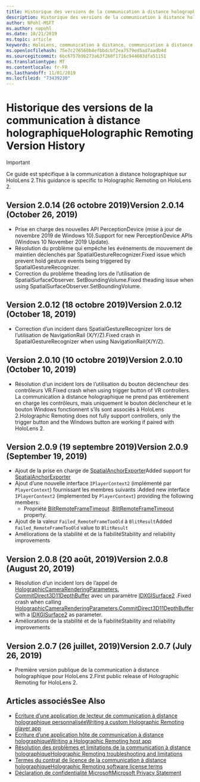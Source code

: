 ```yaml
---
title: Historique des versions de la communication à distance holographique
description: Historique des versions de la communication à distance holographique sur HoloLens 2.
author: NPohl-MSFT
ms.author: nopohl
ms.date: 10/21/2019
ms.topic: article
keywords: HoloLens, communication à distance, communication à distance holographique
ms.openlocfilehash: 75e7c276560b4efbbdcbf2ea7579ed5ad7aadb4d
ms.sourcegitcommit: 6bc6757b9b273a63f260f1716c944603dfa51151
ms.translationtype: MT
ms.contentlocale: fr-FR
ms.lasthandoff: 11/01/2019
ms.locfileid: "73439230"
---
```

# <a name="holographic-remoting-version-history"></a><span data-ttu-id="e53b2-104">Historique des versions de la communication à distance holographique</span><span class="sxs-lookup"><span data-stu-id="e53b2-104">Holographic Remoting Version History</span></span>

> [!IMPORTANT]
> <span data-ttu-id="e53b2-105">Ce guide est spécifique à la communication à distance holographique sur HoloLens 2.</span><span class="sxs-lookup"><span data-stu-id="e53b2-105">This guidance is specific to Holographic Remoting on HoloLens 2.</span></span>

## <span data-ttu-id="e53b2-106">Version 2.0.14 (26 octobre 2019)<a name="v2.0.14"></a></span><span class="sxs-lookup"><span data-stu-id="e53b2-106">Version 2.0.14 (October 26, 2019) <a name="v2.0.14"></a></span></span>
* <span data-ttu-id="e53b2-107">Prise en charge des nouvelles API PerceptionDevice (mise à jour de novembre 2019 de Windows 10).</span><span class="sxs-lookup"><span data-stu-id="e53b2-107">Support for new PerceptionDevice APIs (Windows 10 November 2019 Update).</span></span>
* <span data-ttu-id="e53b2-108">Résolution du problème qui empêche les événements de mouvement de maintien déclenchés par SpatialGestureRecognizer.</span><span class="sxs-lookup"><span data-stu-id="e53b2-108">Fixed issue which prevent hold gesture events being triggered by SpatialGestureRecognizer.</span></span>
* <span data-ttu-id="e53b2-109">Correction du problème theading lors de l’utilisation de SpatialSurfaceObserver. SetBoundingVolume.</span><span class="sxs-lookup"><span data-stu-id="e53b2-109">Fixed theading issue when using SpatialSurfaceObserver.SetBoundingVolume.</span></span>

## <span data-ttu-id="e53b2-110">Version 2.0.12 (18 octobre 2019)<a name="v2.0.12"></a></span><span class="sxs-lookup"><span data-stu-id="e53b2-110">Version 2.0.12 (October 18, 2019) <a name="v2.0.12"></a></span></span>
* <span data-ttu-id="e53b2-111">Correction d’un incident dans SpatialGestureRecognizer lors de l’utilisation de NavigationRail (X/Y/Z).</span><span class="sxs-lookup"><span data-stu-id="e53b2-111">Fixed crash in SpatialGestureRecognizer when using NavigationRail(X/Y/Z).</span></span>

## <span data-ttu-id="e53b2-112">Version 2.0.10 (10 octobre 2019)<a name="v2.0.10"></a></span><span class="sxs-lookup"><span data-stu-id="e53b2-112">Version 2.0.10 (October 10, 2019) <a name="v2.0.10"></a></span></span>
* <span data-ttu-id="e53b2-113">Résolution d’un incident lors de l’utilisation du bouton déclencheur des contrôleurs VR.</span><span class="sxs-lookup"><span data-stu-id="e53b2-113">Fixed crash when using trigger button of VR controllers.</span></span> <span data-ttu-id="e53b2-114">La communication à distance holographique ne prend pas entièrement en charge les contrôleurs, mais uniquement le bouton déclencheur et le bouton Windows fonctionnent s’ils sont associés à HoloLens 2.</span><span class="sxs-lookup"><span data-stu-id="e53b2-114">Holographic Remoting does not fully support controllers, only the trigger button and the Windows button are working if paired with HoloLens 2.</span></span>

## <span data-ttu-id="e53b2-115">Version 2.0.9 (19 septembre 2019)<a name="v2.0.9"></a></span><span class="sxs-lookup"><span data-stu-id="e53b2-115">Version 2.0.9 (September 19, 2019) <a name="v2.0.9"></a></span></span>
* <span data-ttu-id="e53b2-116">Ajout de la prise en charge de [SpatialAnchorExporter](https://docs.microsoft.com/uwp/api/windows.perception.spatial.spatialanchorexporter)</span><span class="sxs-lookup"><span data-stu-id="e53b2-116">Added support for [SpatialAnchorExporter](https://docs.microsoft.com/uwp/api/windows.perception.spatial.spatialanchorexporter)</span></span>
* <span data-ttu-id="e53b2-117">Ajout d’une nouvelle interface ```IPlayerContext2``` (implémenté par ```PlayerContext```) fournissant les membres suivants :</span><span class="sxs-lookup"><span data-stu-id="e53b2-117">Added new interface ```IPlayerContext2``` (implemented by ```PlayerContext```) providing the following members:</span></span>
  - <span data-ttu-id="e53b2-118">Propriété [BlitRemoteFrameTimeout](holographic-remoting-create-player.md#BlitRemoteFrameTimeout) .</span><span class="sxs-lookup"><span data-stu-id="e53b2-118">[BlitRemoteFrameTimeout](holographic-remoting-create-player.md#BlitRemoteFrameTimeout)  property.</span></span>
* <span data-ttu-id="e53b2-119">Ajout de la valeur ```Failed_RemoteFrameTooOld``` à ```BlitResult```</span><span class="sxs-lookup"><span data-stu-id="e53b2-119">Added ```Failed_RemoteFrameTooOld``` value to ```BlitResult```</span></span>
* <span data-ttu-id="e53b2-120">Améliorations de la stabilité et de la fiabilité</span><span class="sxs-lookup"><span data-stu-id="e53b2-120">Stability and reliability improvements</span></span>

## <span data-ttu-id="e53b2-121">Version 2.0.8 (20 août, 2019)<a name="v2.0.8"></a></span><span class="sxs-lookup"><span data-stu-id="e53b2-121">Version 2.0.8 (August 20, 2019) <a name="v2.0.8"></a></span></span>

* <span data-ttu-id="e53b2-122">Résolution d’un incident lors de l’appel de [HolographicCameraRenderingParameters. CommitDirect3D11DepthBuffer](https://docs.microsoft.com/uwp/api/windows.graphics.holographic.holographiccamerarenderingparameters.commitdirect3d11depthbuffer) avec un paramètre [IDXGISurface2](https://docs.microsoft.com/windows/win32/api/dxgi1_2/nn-dxgi1_2-idxgisurface2) .</span><span class="sxs-lookup"><span data-stu-id="e53b2-122">Fixed crash when calling [HolographicCameraRenderingParameters.CommitDirect3D11DepthBuffer](https://docs.microsoft.com/uwp/api/windows.graphics.holographic.holographiccamerarenderingparameters.commitdirect3d11depthbuffer) with a [IDXGISurface2](https://docs.microsoft.com/windows/win32/api/dxgi1_2/nn-dxgi1_2-idxgisurface2) as parameter.</span></span>
* <span data-ttu-id="e53b2-123">Améliorations de la stabilité et de la fiabilité</span><span class="sxs-lookup"><span data-stu-id="e53b2-123">Stability and reliability improvements</span></span>

## <span data-ttu-id="e53b2-124">Version 2.0.7 (26 juillet, 2019)<a name="v2.0.7"></a></span><span class="sxs-lookup"><span data-stu-id="e53b2-124">Version 2.0.7 (July 26, 2019) <a name="v2.0.7"></a></span></span>

* <span data-ttu-id="e53b2-125">Première version publique de la communication à distance holographique pour HoloLens 2.</span><span class="sxs-lookup"><span data-stu-id="e53b2-125">First public release of Holographic Remoting for HoloLens 2.</span></span>

## <a name="see-also"></a><span data-ttu-id="e53b2-126">Articles associés</span><span class="sxs-lookup"><span data-stu-id="e53b2-126">See Also</span></span>
* [<span data-ttu-id="e53b2-127">Écriture d’une application de lecteur de communication à distance holographique personnalisée</span><span class="sxs-lookup"><span data-stu-id="e53b2-127">Writing a custom Holographic Remoting player app</span></span>](holographic-remoting-create-player.md)
* [<span data-ttu-id="e53b2-128">Écriture d’une application hôte de communication à distance holographique</span><span class="sxs-lookup"><span data-stu-id="e53b2-128">Writing a Holographic Remoting host app</span></span>](holographic-remoting-create-host.md)
* [<span data-ttu-id="e53b2-129">Résolution des problèmes et limitations de la communication à distance holographique</span><span class="sxs-lookup"><span data-stu-id="e53b2-129">Holographic Remoting troubleshooting and limitations</span></span>](holographic-remoting-troubleshooting.md)
* [<span data-ttu-id="e53b2-130">Termes du contrat de licence de la communication à distance holographique</span><span class="sxs-lookup"><span data-stu-id="e53b2-130">Holographic Remoting software license terms</span></span>](https://docs.microsoft.com/legal/mixed-reality/microsoft-holographic-remoting-software-license-terms)
* [<span data-ttu-id="e53b2-131">Déclaration de confidentialité Microsoft</span><span class="sxs-lookup"><span data-stu-id="e53b2-131">Microsoft Privacy Statement</span></span>](https://go.microsoft.com/fwlink/?LinkId=521839)
